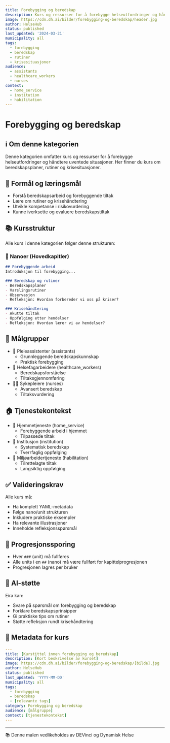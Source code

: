 ```yaml
---
title: Forebygging og beredskap
description: Kurs og ressurser for å forebygge helseutfordringer og håndtere uventede situasjoner i helse- og omsorgstjenesten
image: https://cdn.dh.ai/bilder/forebygging-og-beredskap/header.jpg
author: HelseHub
status: published
last_updated: '2024-03-21'
municipality: all
tags:
  - forebygging
  - beredskap
  - rutiner
  - krisesituasjoner
audience:
  - assistants
  - healthcare_workers
  - nurses
context:
  - home_service
  - institution
  - habilitation
---
```


# Forebygging og beredskap

## ℹ️ Om denne kategorien
Denne kategorien omfatter kurs og ressurser for å forebygge helseutfordringer og håndtere uventede situasjoner. Her finner du kurs om beredskapsplaner, rutiner og krisesituasjoner.

## 🎯 Formål og læringsmål
- Forstå beredskapsarbeid og forebyggende tiltak
- Lære om rutiner og krisehåndtering
- Utvikle kompetanse i risikovurdering
- Kunne iverksette og evaluere beredskapstiltak

## 📚 Kursstruktur
Alle kurs i denne kategorien følger denne strukturen:

### 📖 Nanoer (Hovedkapitler)
```md
## Forebyggende arbeid
Introduksjon til forebygging...

### Beredskap og rutiner
- Beredskapsplaner
- Varslingsrutiner
- Observasjon
- Refleksjon: Hvordan forbereder vi oss på kriser?

### Krisehåndtering
- Akutte tiltak
- Oppfølging etter hendelser
- Refleksjon: Hvordan lærer vi av hendelser?
```

## 👥 Målgrupper
- 👤 Pleieassistenter (assistants)
  * Grunnleggende beredskapskunnskap
  * Praktisk forebygging
- 👥 Helsefagarbeidere (healthcare_workers)
  * Beredskapsforståelse
  * Tiltaksgjennomføring
- 👨‍⚕️ Sykepleiere (nurses)
  * Avansert beredskap
  * Tiltaksvurdering

## 🏠 Tjenestekontekst
- 🏡 Hjemmetjeneste (home_service)
  * Forebyggende arbeid i hjemmet
  * Tilpassede tiltak
- 🏥 Institusjon (institution)
  * Systematisk beredskap
  * Tverrfaglig oppfølging
- 👥 Miljøarbeidertjeneste (habilitation)
  * Tilrettelagte tiltak
  * Langsiktig oppfølging

## ✅ Valideringskrav
Alle kurs må:
- Ha komplett YAML-metadata
- Følge nano/unit strukturen
- Inkludere praktiske eksempler
- Ha relevante illustrasjoner
- Inneholde refleksjonsspørsmål

## 🔄 Progresjonssporing
- Hver `###` (unit) må fullføres
- Alle units i en `##` (nano) må være fullført for kapittelprogresjonen
- Progresjonen lagres per bruker

## 🤖 AI-støtte
Eira kan:
- Svare på spørsmål om forebygging og beredskap
- Forklare beredskapsprinsipper
- Gi praktiske tips om rutiner
- Støtte refleksjon rundt krisehåndtering

## 📝 Metadata for kurs
```yaml
---
title: [Kurstittel innen forebygging og beredskap]
description: [Kort beskrivelse av kurset]
image: https://cdn.dh.ai/bilder/forebygging-og-beredskap/[bilde].jpg
author: HelseHub
status: published
last_updated: 'YYYY-MM-DD'
municipality: all
tags:
  - forebygging
  - beredskap
  - [relevante tags]
category: Forebygging og beredskap
audience: [målgruppe]
context: [tjenestekontekst]
---
```

---
📚 Denne malen vedlikeholdes av DEVinci og Dynamisk Helse 